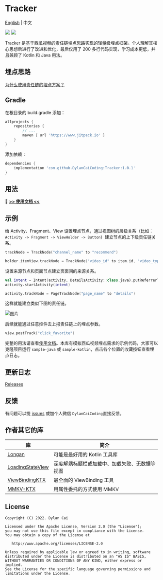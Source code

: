 # Tracker

[English](https://github.com/DylanCaiCoding/Tracker) | 中文

[![](https://www.jitpack.io/v/DylanCaiCoding/Tracker.svg)](https://www.jitpack.io/#DylanCaiCoding/Tracker)
[![](https://img.shields.io/badge/License-Apache--2.0-blue.svg)](https://github.com/DylanCaiCoding/Tracker/blob/master/LICENSE)

Tracker 是基于[西瓜视频的责任链埋点思路](https://mp.weixin.qq.com/s/iMn--4FNugtH26G90N1MaQ)实现的轻量级埋点框架。个人理解其核心思想后进行了改进和优化，最后仅用了 200 多行代码实现，学习成本更低，并且兼顾了 Kotlin 和 Java 用法。

## 埋点思路

[为什么使用责任链的埋点方案？](https://dylancaicoding.github.io/Tracker/#/zh/idea)

## Gradle

在根目录的 build.gradle 添加：

```groovy
allprojects {
    repositories {
        // ...
        maven { url 'https://www.jitpack.io' }
    }
}
```

添加依赖：

```groovy
dependencies {
    implementation 'com.github.DylanCaiCoding:Tracker:1.0.1'
}
```

## 用法

:pencil: **[>> 使用文档 <<](https://dylancaicoding.github.io/Tracker/#/zh/usage)**

## 示例

给 Activity、Fragment、View 设置埋点节点，通过视图树的层级关系（比如：`Activity -> Fragment -> ViewHolder -> Button`）建立节点的上下级责任链关系。

```kotlin
trackNode = TrackNode("channel_name" to "recommend")
```

```kotlin
holder.itemView.trackNode = TrackNode("video_id" to item.id, "video_type" to item.type)
```

设置来源节点和页面节点建立页面间的来源关系。

```kotlin
val intent = Intent(activity, DetailsActivity::class.java).putReferrerTrackNode(view)
activity.startActivity(intent)
```

```kotlin
activity.trackNode = PageTrackNode("page_name" to "details")
```

这样就能建立类似下图的责任链。

![图片](https://p3-juejin.byteimg.com/tos-cn-i-k3u1fbpfcp/e4056fcff5a84c75988f4fa60e7e6ab5~tplv-k3u1fbpfcp-zoom-1.image)

后续就能通过任意控件去上报责任链上的埋点参数。

```kotlin
view.postTrack("click_favorite")
```

完整的用法请查看[使用文档](https://dylancaicoding.github.io/Tracker/#/zh/usage)。本库有模拟西瓜视频埋点需求的示例代码，大家可以克隆项目运行 `sample-java` 或 `sample-kotlin`，点击各个位置的收藏按钮查看埋点日志。

## 更新日志

[Releases](https://github.com/DylanCaiCoding/Tracker/releases)

## 反馈

有问题可以提 [issues](https://github.com/DylanCaiCoding/Tracker/issues) 或加个人微信 `DylanCaiCoding`直接反馈。

## 作者其它的库

| 库                                                           | 简介                                           |
| ------------------------------------------------------------ | ---------------------------------------------- |
| [Longan](https://github.com/DylanCaiCoding/Longan)           | 可能是最好用的 Kotlin 工具库      |
| [LoadingStateView](https://github.com/DylanCaiCoding/LoadingStateView) | 深度解耦标题栏或加载中、加载失败、无数据等视图 |
| [ViewBindingKTX](https://github.com/DylanCaiCoding/ViewBindingKTX) | 最全面的 ViewBinding 工具                    |
| [MMKV-KTX](https://github.com/DylanCaiCoding/MMKV-KTX)       | 用属性委托的方式使用 MMKV                            |

## License

```
Copyright (C) 2022. Dylan Cai

Licensed under the Apache License, Version 2.0 (the "License");
you may not use this file except in compliance with the License.
You may obtain a copy of the License at

   http://www.apache.org/licenses/LICENSE-2.0

Unless required by applicable law or agreed to in writing, software
distributed under the License is distributed on an "AS IS" BASIS,
WITHOUT WARRANTIES OR CONDITIONS OF ANY KIND, either express or implied.
See the License for the specific language governing permissions and
limitations under the License.
```
